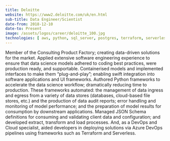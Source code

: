 ```yaml
---
title: Deloitte
website: https://www2.deloitte.com/uk/en.html
sub-title: Data Engineer/Scientist
date-from: 2018-12-10
date-to: Present
image: /assets/logos/career/deloitte_100.jpg
technologies: [ aws, python, sql_server, postgres, terraform, serverless ]
---
```


Member of the Consulting Product Factory; creating data-driven solutions for the market. Applied extensive software engineering experience to ensure that data science models adhered to coding best practices, were production ready, and supportable. Containerised models and implemented interfaces to make them “plug-and-play”; enabling swift integration into software applications and UI frameworks. Authored Python frameworks to accelerate the data science workflow; dramatically reducing time to production. These frameworks automated: the management of data ingress and egress from a variety of data stores (databases, cloud-based file stores, etc.) and the production of data audit reports; error handling and monitoring of model performance; and the preparation of model results for consumption by downstream applications. Managed JSON Schema definitions for consuming and validating client data and configuration; and developed extract, transform and load processes. And, as a DevOps and Cloud specialist, aided developers in deploying solutions via Azure DevOps pipelines using frameworks such as Terraform and Serverless.
